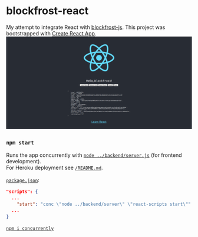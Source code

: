 # blockfrost-react
My attempt to integrate React with [blockfrost-js](https://github.com/blockfrost/blockfrost-js). 
This project was bootstrapped with [Create React App](https://github.com/facebook/create-react-app). 
<img src="screenshots/0_HomePage0.png"/>

### `npm start`
Runs the app concurrently with [`node ../backend/server.js`](../backend/server.js) (for frontend development).\
For Heroku deployment see [`/README.md`](../README.md). \
\
[`package.json`](package.json#L16):
```json
"scripts": {
  ...
    "start": "conc \"node ../backend/server\" \"react-scripts start\""
  ...
}
```
[`npm i concurrently`](https://www.npmjs.com/package/concurrently)
